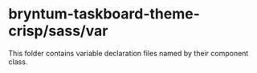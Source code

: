 # bryntum-taskboard-theme-crisp/sass/var

This folder contains variable declaration files named by their component class.
